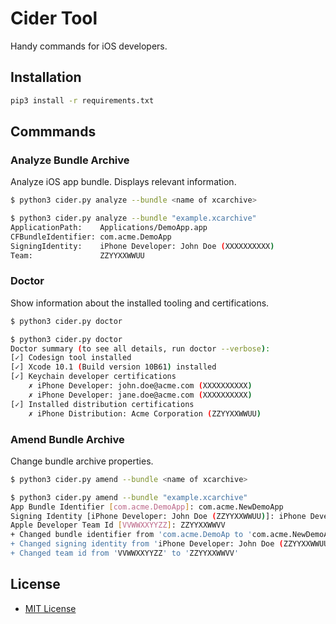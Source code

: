 # Cider Tool
Handy commands for iOS developers.

## Installation

```sh
pip3 install -r requirements.txt
```

## Commmands

### Analyze Bundle Archive

Analyze iOS app bundle. Displays relevant information.

```sh
$ python3 cider.py analyze --bundle <name of xcarchive>

```

```sh
$ python3 cider.py analyze --bundle "example.xcarchive"
ApplicationPath:    Applications/DemoApp.app
CFBundleIdentifier: com.acme.DemoApp
SigningIdentity:    iPhone Developer: John Doe (XXXXXXXXXX)
Team:               ZZYYXXWWUU
```

### Doctor

Show information about the installed tooling and certifications.

```sh
$ python3 cider.py doctor

```

```sh
$ python3 cider.py doctor
Doctor summary (to see all details, run doctor --verbose):
[✓] Codesign tool installed
[✓] Xcode 10.1 (Build version 10B61) installed
[✓] Keychain developer certifications
    ✗ iPhone Developer: john.doe@acme.com (XXXXXXXXXX)
    ✗ iPhone Developer: jane.doe@acme.com (XXXXXXXXXX)
[✓] Installed distribution certifications
    ✗ iPhone Distribution: Acme Corporation (ZZYYXXWWUU)
```

### Amend Bundle Archive

Change bundle archive properties.

```sh
$ python3 cider.py amend --bundle <name of xcarchive>

```

```sh
$ python3 cider.py amend --bundle "example.xcarchive"
App Bundle Identifier [com.acme.DemoApp]: com.acme.NewDemoApp
Signing Identity [iPhone Developer: John Doe (ZZYYXXWWUU)]: iPhone Developer: Jane Doe (ZZYYXXWWUU)
Apple Developer Team Id [VVWWXXYYZZ]: ZZYYXXWWVV
+ Changed bundle identifier from 'com.acme.DemoAp to 'com.acme.NewDemoApp'
+ Changed signing identity from 'iPhone Developer: John Doe (ZZYYXXWWUU)' to 'iPhone Developer: Jane Doe (ZZYYXXWWUU)'
+ Changed team id from 'VVWWXXYYZZ' to 'ZZYYXXWWVV'
```

## License

- [MIT License][license-mit]

[license-mit]:    https://github.com/rickhohler/cider-tool/blob/master/LICENSE-MIT
